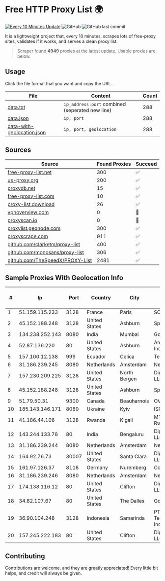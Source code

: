 
# Free HTTP Proxy List 🌍

[![Every 10 Minutes Update](https://github.com/mertguvencli/http-proxy-list/actions/workflows/main.yml/badge.svg?branch=main)](https://github.com/mertguvencli/http-proxy-list/actions/workflows/main.yml)
![GitHub](https://img.shields.io/github/license/mertguvencli/http-proxy-list)
![GitHub last commit](https://img.shields.io/github/last-commit/mertguvencli/http-proxy-list)

It is a lightweight project that, every 10 minutes, scrapes lots of free-proxy sites, validates if it works, and serves a clean proxy list.


> Scraper found **4949** proxies at the latest update. Usable proxies are below.

## Usage

Click the file format that you want and copy the URL.


|File|Content|Count|
|----|-------|-----|
|[data.txt](https://raw.githubusercontent.com/mertguvencli/http-proxy-list/main/proxy-list/data.txt)|`ip_address:port` combined (seperated new line)|288|
|[data.json](https://raw.githubusercontent.com/mertguvencli/http-proxy-list/main/proxy-list/data.json)|`ip, port`|288|
|[data-with-geolocation.json](https://raw.githubusercontent.com/mertguvencli/http-proxy-list/main/proxy-list/data-with-geolocation.json)|`ip, port, geolocation`|288|

## Sources

|Source|Found Proxies|Succeed|
|------|-------------|-------|
|[free-proxy-list.net](https://free-proxy-list.net)|300|✅|
|[us-proxy.org](https://www.us-proxy.org)|200|✅|
|[proxydb.net](http://proxydb.net)|15|✅|
|[free-proxy-list.com](https://free-proxy-list.com/?page=&port=&type%5B%5D=http&type%5B%5D=https&up_time=0&search=Search)|10|✅|
|[proxy-list.download](https://www.proxy-list.download/HTTP)|26|✅|
|[vpnoverview.com](https://vpnoverview.com/privacy/anonymous-browsing/free-proxy-servers)|0|🚫|
|[proxyscan.io](https://www.proxyscan.io)|0|🚫|
|[proxylist.geonode.com](https://proxylist.geonode.com/api/proxy-list?limit=300&page=1&sort_by=lastChecked&sort_type=desc&protocols=http,https)|300|✅|
|[proxyscrape.com](https://api.proxyscrape.com/v2/?request=displayproxies&protocol=http&timeout=10000&country=all&ssl=all&anonymity=all)|911|✅|
|[github.com/clarketm/proxy-list](https://raw.githubusercontent.com/clarketm/proxy-list/master/proxy-list-raw.txt)|400|✅|
|[github.com/monosans/proxy-list](https://raw.githubusercontent.com/monosans/proxy-list/main/proxies/http.txt)|306|✅|
|[github.com/TheSpeedX/PROXY-List](https://raw.githubusercontent.com/TheSpeedX/PROXY-List/master/http.txt)|2481|✅|


## Sample Proxies With Geolocation Info

|#|Ip|Port|Country|City|Internet Service Provider|
|-|--|----|-------|----|-------------------------|
|1|51.159.115.233|3128|France|Paris|SCALEWAY|
|2|45.152.188.248|3128|United States|Ashburn|Sprint|
|3|134.238.252.143|8080|India|Mumbai|Google LLC|
|4|52.87.136.220|80|United States|Ashburn|Amazon.com, Inc.|
|5|157.100.12.138|999|Ecuador|Celica|Telconet S.A|
|6|31.186.239.245|8080|Netherlands|Amsterdam|NetSkope Inc|
|7|157.230.209.225|3128|United States|North Bergen|DigitalOcean, LLC|
|8|45.152.188.248|3128|United States|Ashburn|Sprint|
|9|51.79.50.31|9300|Canada|Beauharnois|OVH SAS|
|10|185.143.146.171|8080|Ukraine|Kyiv|ISP UTELS|
|11|41.186.44.106|3128|Rwanda|Kigali|MTN Rwandacell|
|12|143.244.133.78|80|India|Bengaluru|DigitalOcean, LLC|
|13|31.186.239.244|8080|Netherlands|Amsterdam|NetSkope Inc|
|14|164.92.76.73|30007|United States|Santa Clara|DigitalOcean, LLC|
|15|161.97.126.37|8118|Germany|Nuremberg|Contabo GmbH|
|16|31.186.239.246|8080|Netherlands|Amsterdam|NetSkope Inc|
|17|174.138.116.12|80|United States|Clifton|DigitalOcean, LLC|
|18|34.82.107.67|80|United States|The Dalles|Google LLC|
|19|36.90.104.248|3128|Indonesia|Samarinda|PT. Telekomunikasi Indonesia|
|20|157.245.222.183|80|United States|Clifton|DigitalOcean, LLC|



## Contributing

Contributions are welcome, and they are greatly appreciated! Every
little bit helps, and credit will always be given.

